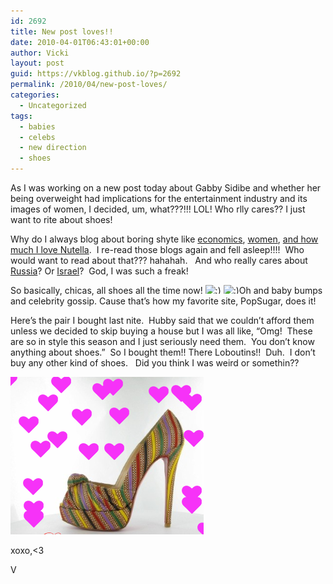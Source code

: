 ```yaml
---
id: 2692
title: New post loves!!
date: 2010-04-01T06:43:01+00:00
author: Vicki
layout: post
guid: https://vkblog.github.io/?p=2692
permalink: /2010/04/new-post-loves/
categories:
  - Uncategorized
tags:
  - babies
  - celebs
  - new direction
  - shoes
---
```

As I was working on a new post today about Gabby Sidibe and whether her being overweight had implications for the entertainment industry and its images of women, I decided, um, what???!!! LOL! Who rlly cares?? I just want to rite about shoes!

Why do I always blog about boring shyte like [economics](https://vkblog.github.io/2010/01/27/my-b-s-in-economics-is-no-match-for-fist-pumping/), [women](https://vkblog.github.io/2009/07/12/bride-kidnapping-in-kyrgyzstan/), [and how much I love Nutella](https://vkblog.github.io/2010/02/19/nutellaaaaaaa/).  I re-read those blogs again and fell asleep!!!!  Who would want to read about that??? hahahah.   And who really cares about [Russia](https://vkblog.github.io/2010/03/21/what-do-rich-russians-and-egg-incubation-have-to-do-with-my-weekend-everything/)? Or [Israel](https://vkblog.github.io/2010/01/28/this-tu-bshvat-im-buying-a-donkey-and-a-plane-ticket-to-haifa/)?  God, I was such a freak!

So basically, chicas, all shoes all the time now!  <img src="https://vkblog.github.io/wp-includes/images/smilies/simple-smile.png" alt=":)" class="wp-smiley" style="height: 1em; max-height: 1em;" /> <img src="https://vkblog.github.io/wp-includes/images/smilies/simple-smile.png" alt=":)" class="wp-smiley" style="height: 1em; max-height: 1em;" />Oh and baby bumps and celebrity gossip. Cause that&#8217;s how my favorite site, PopSugar, does it!

Here&#8217;s the pair I bought last nite.  Hubby said that we couldn&#8217;t afford them unless we decided to skip buying a house but I was all like, &#8220;Omg!  These are so in style this season and I just seriously need them.  You don&#8217;t know anything about shoes.&#8221;  So I bought them!! There Loboutins!!  Duh.  I don&#8217;t buy any other kind of shoes.   Did you think I was weird or somethin??

[<img class="aligncenter size-full wp-image-2694" title="Picture 1" src="https://raw.githubusercontent.com/vkblog/vkblog.github.io/master/public/img/2010/04/Picture-1.png" alt="" width="309" height="252" />](https://raw.githubusercontent.com/vkblog/vkblog.github.io/master/public/img/2010/04/Picture-1.png)

xoxo,<3

V